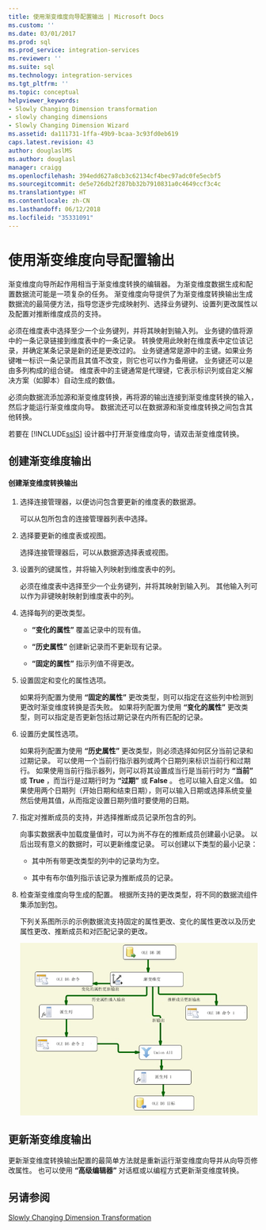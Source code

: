 ```yaml
---
title: 使用渐变维度向导配置输出 | Microsoft Docs
ms.custom: ''
ms.date: 03/01/2017
ms.prod: sql
ms.prod_service: integration-services
ms.reviewer: ''
ms.suite: sql
ms.technology: integration-services
ms.tgt_pltfrm: ''
ms.topic: conceptual
helpviewer_keywords:
- Slowly Changing Dimension transformation
- slowly changing dimensions
- Slowly Changing Dimension Wizard
ms.assetid: da111731-1ffa-49b9-bcaa-3c93fd0eb619
caps.latest.revision: 43
author: douglaslMS
ms.author: douglasl
manager: craigg
ms.openlocfilehash: 394edd627a8cb3c62134cf4bec97adc0fe5ecbf5
ms.sourcegitcommit: de5e726db2f287bb32b7910831a0c4649ccf3c4c
ms.translationtype: HT
ms.contentlocale: zh-CN
ms.lasthandoff: 06/12/2018
ms.locfileid: "35331091"
---
```

# <a name="configure-outputs-using-the-slowly-changing-dimension-wizard"></a>使用渐变维度向导配置输出
  渐变维度向导所起作用相当于渐变维度转换的编辑器。 为渐变维度数据生成和配置数据流可能是一项复杂的任务。 渐变维度向导提供了为渐变维度转换输出生成数据流的最简便方法，指导您逐步完成映射列、选择业务键列、设置列更改属性以及配置对推断维度成员的支持。  
  
 必须在维度表中选择至少一个业务键列，并将其映射到输入列。 业务键的值将源中的一条记录链接到维度表中的一条记录。 转换使用此映射在维度表中定位该记录，并确定某条记录是新的还是更改过的。 业务键通常是源中的主键。如果业务键唯一标识一条记录而且其值不改变，则它也可以作为备用键。 业务键还可以是由多列构成的组合键。 维度表中的主键通常是代理键，它表示标识列或自定义解决方案（如脚本）自动生成的数值。  
  
 必须向数据流添加源和渐变维度转换，再将源的输出连接到渐变维度转换的输入，然后才能运行渐变维度向导。 数据流还可以在数据源和渐变维度转换之间包含其他转换。  
  
 若要在 [!INCLUDE[ssIS](../../../includes/ssis-md.md)] 设计器中打开渐变维度向导，请双击渐变维度转换。  
  
## <a name="creating-slowly-changing-dimension-outputs"></a>创建渐变维度输出  
  
#### <a name="to-create-slowly-changing-dimension-transformation-outputs"></a>创建渐变维度转换输出  
  
1.  选择连接管理器，以便访问包含要更新的维度表的数据源。  
  
     可以从包所包含的连接管理器列表中选择。  
  
2.  选择要更新的维度表或视图。  
  
     选择连接管理器后，可以从数据源选择表或视图。  
  
3.  设置列的键属性，并将输入列映射到维度表中的列。  
  
     必须在维度表中选择至少一个业务键列，并将其映射到输入列。 其他输入列可以作为非键映射映射到维度表中的列。  
  
4.  选择每列的更改类型。  
  
    -   **“变化的属性”** 覆盖记录中的现有值。  
  
    -   **“历史属性”** 创建新记录而不更新现有记录。  
  
    -   **“固定的属性”** 指示列值不得更改。  
  
5.  设置固定和变化的属性选项。  
  
     如果将列配置为使用 **“固定的属性”** 更改类型，则可以指定在这些列中检测到更改时渐变维度转换是否失败。 如果将列配置为使用 **“变化的属性”** 更改类型，则可以指定是否更新包括过期记录在内所有匹配的记录。  
  
6.  设置历史属性选项。  
  
     如果将列配置为使用 **“历史属性”** 更改类型，则必须选择如何区分当前记录和过期记录。 可以使用一个当前行指示器列或两个日期列来标识当前行和过期行。 如果使用当前行指示器列，则可以将其设置成当行是当前行时为 **“当前”** 或 **True** ，而当行是过期行时为 **“过期”** 或 **False** 。 也可以输入自定义值。 如果使用两个日期列（开始日期和结束日期），则可以输入日期或选择系统变量然后使用其值，从而指定设置日期列值时要使用的日期。  
  
7.  指定对推断成员的支持，并选择推断成员记录所包含的列。  
  
     向事实数据表中加载度量值时，可以为尚不存在的推断成员创建最小记录。 以后出现有意义的数据时，可以更新维度记录。 可以创建以下类型的最小记录：  
  
    -   其中所有带更改类型的列中的记录均为空。  
  
    -   其中有布尔值列指示该记录为推断成员的记录。  
  
8.  检查渐变维度向导生成的配置。 根据所支持的更改类型，将不同的数据流组件集添加到包。  
  
     下列关系图所示的示例数据流支持固定的属性更改、变化的属性更改以及历史属性更改、推断成员和对匹配记录的更改。  
  
     ![渐变维度向导的数据流](../../../integration-services/data-flow/transformations/media/dimensionwizard.gif "Data flow from Slowly Changing Dimension Wizard")  
  
## <a name="updating-slowly-changing-dimension-outputs"></a>更新渐变维度输出  
 更新渐变维度转换输出配置的最简单方法就是重新运行渐变维度向导并从向导页修改属性。 也可以使用 **“高级编辑器”** 对话框或以编程方式更新渐变维度转换。  
  
## <a name="see-also"></a>另请参阅  
 [Slowly Changing Dimension Transformation](../../../integration-services/data-flow/transformations/slowly-changing-dimension-transformation.md)  
  
  
